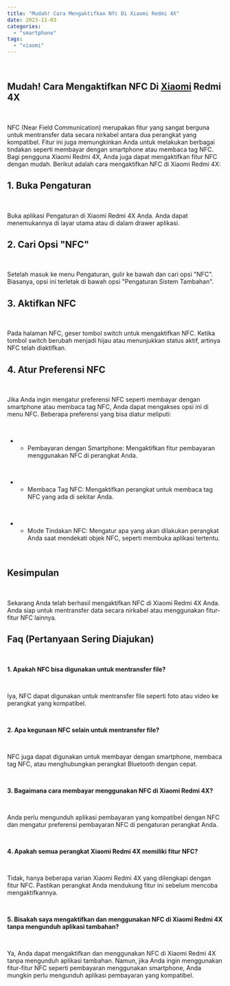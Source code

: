 ```yaml
---
title: "Mudah! Cara Mengaktifkan Nfc Di Xiaomi Redmi 4X"
date: 2023-11-03
categories: 
  - "smartphone"
tags: 
  - "xiaomi"
---
```


 

## Mudah! Cara Mengaktifkan NFC Di [Xiaomi](https://ajiekusumadhany.com/gadget/smartphone/xiaomi/) Redmi 4X

 

NFC (Near Field Communication) merupakan fitur yang sangat berguna untuk mentransfer data secara nirkabel antara dua perangkat yang kompatibel. Fitur ini juga memungkinkan Anda untuk melakukan berbagai tindakan seperti membayar dengan smartphone atau membaca tag NFC. Bagi pengguna Xiaomi Redmi 4X, Anda juga dapat mengaktifkan fitur NFC dengan mudah. Berikut adalah cara mengaktifkan NFC di Xiaomi Redmi 4X:

## 1\. Buka Pengaturan

 

Buka aplikasi Pengaturan di Xiaomi Redmi 4X Anda. Anda dapat menemukannya di layar utama atau di dalam drawer aplikasi.

## 2\. Cari Opsi "NFC"

 

Setelah masuk ke menu Pengaturan, gulir ke bawah dan cari opsi "NFC". Biasanya, opsi ini terletak di bawah opsi "Pengaturan Sistem Tambahan".

## 3\. Aktifkan NFC

 

Pada halaman NFC, geser tombol switch untuk mengaktifkan NFC. Ketika tombol switch berubah menjadi hijau atau menunjukkan status aktif, artinya NFC telah diaktifkan.

## 4\. Atur Preferensi NFC

 

Jika Anda ingin mengatur preferensi NFC seperti membayar dengan smartphone atau membaca tag NFC, Anda dapat mengakses opsi ini di menu NFC. Beberapa preferensi yang bisa diatur meliputi:

 

- - Pembayaran dengan Smartphone: Mengaktifkan fitur pembayaran menggunakan NFC di perangkat Anda.

 

- - Membaca Tag NFC: Mengaktifkan perangkat untuk membaca tag NFC yang ada di sekitar Anda.

 

- - Mode Tindakan NFC: Mengatur apa yang akan dilakukan perangkat Anda saat mendekati objek NFC, seperti membuka aplikasi tertentu.

 

## Kesimpulan

 

Sekarang Anda telah berhasil mengaktifkan NFC di Xiaomi Redmi 4X Anda. Anda siap untuk mentransfer data secara nirkabel atau menggunakan fitur-fitur NFC lainnya.

## Faq (Pertanyaan Sering Diajukan)

 

**1\. Apakah NFC bisa digunakan untuk mentransfer file?**

 

Iya, NFC dapat digunakan untuk mentransfer file seperti foto atau video ke perangkat yang kompatibel.

 

**2\. Apa kegunaan NFC selain untuk mentransfer file?**

 

NFC juga dapat digunakan untuk membayar dengan smartphone, membaca tag NFC, atau menghubungkan perangkat Bluetooth dengan cepat.

 

**3\. Bagaimana cara membayar menggunakan NFC di Xiaomi Redmi 4X?**

 

Anda perlu mengunduh aplikasi pembayaran yang kompatibel dengan NFC dan mengatur preferensi pembayaran NFC di pengaturan perangkat Anda.

 

**4\. Apakah semua perangkat Xiaomi Redmi 4X memiliki fitur NFC?**

 

Tidak, hanya beberapa varian Xiaomi Redmi 4X yang dilengkapi dengan fitur NFC. Pastikan perangkat Anda mendukung fitur ini sebelum mencoba mengaktifkannya.

 

**5\. Bisakah saya mengaktifkan dan menggunakan NFC di Xiaomi Redmi 4X tanpa mengunduh aplikasi tambahan?**

 

Ya, Anda dapat mengaktifkan dan menggunakan NFC di Xiaomi Redmi 4X tanpa mengunduh aplikasi tambahan. Namun, jika Anda ingin menggunakan fitur-fitur NFC seperti pembayaran menggunakan smartphone, Anda mungkin perlu mengunduh aplikasi pembayaran yang kompatibel.
